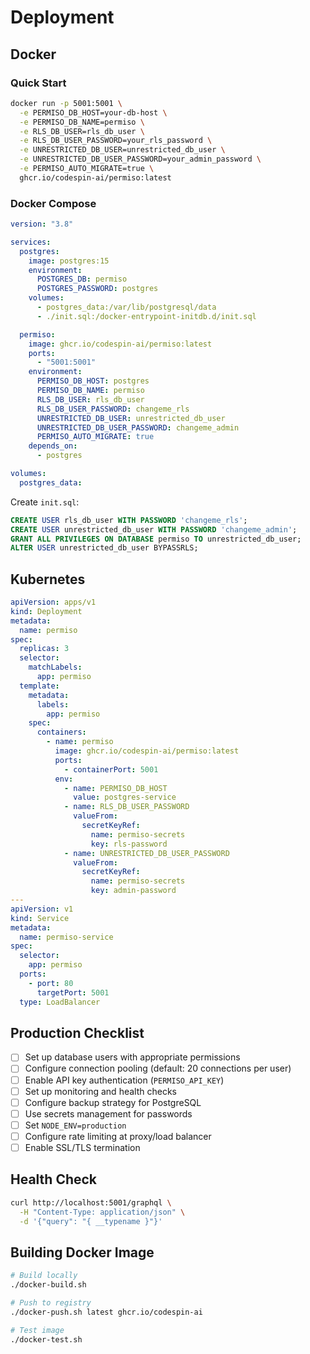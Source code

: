 # Deployment

## Docker

### Quick Start

```bash
docker run -p 5001:5001 \
  -e PERMISO_DB_HOST=your-db-host \
  -e PERMISO_DB_NAME=permiso \
  -e RLS_DB_USER=rls_db_user \
  -e RLS_DB_USER_PASSWORD=your_rls_password \
  -e UNRESTRICTED_DB_USER=unrestricted_db_user \
  -e UNRESTRICTED_DB_USER_PASSWORD=your_admin_password \
  -e PERMISO_AUTO_MIGRATE=true \
  ghcr.io/codespin-ai/permiso:latest
```

### Docker Compose

```yaml
version: "3.8"

services:
  postgres:
    image: postgres:15
    environment:
      POSTGRES_DB: permiso
      POSTGRES_PASSWORD: postgres
    volumes:
      - postgres_data:/var/lib/postgresql/data
      - ./init.sql:/docker-entrypoint-initdb.d/init.sql

  permiso:
    image: ghcr.io/codespin-ai/permiso:latest
    ports:
      - "5001:5001"
    environment:
      PERMISO_DB_HOST: postgres
      PERMISO_DB_NAME: permiso
      RLS_DB_USER: rls_db_user
      RLS_DB_USER_PASSWORD: changeme_rls
      UNRESTRICTED_DB_USER: unrestricted_db_user
      UNRESTRICTED_DB_USER_PASSWORD: changeme_admin
      PERMISO_AUTO_MIGRATE: true
    depends_on:
      - postgres

volumes:
  postgres_data:
```

Create `init.sql`:

```sql
CREATE USER rls_db_user WITH PASSWORD 'changeme_rls';
CREATE USER unrestricted_db_user WITH PASSWORD 'changeme_admin';
GRANT ALL PRIVILEGES ON DATABASE permiso TO unrestricted_db_user;
ALTER USER unrestricted_db_user BYPASSRLS;
```

## Kubernetes

```yaml
apiVersion: apps/v1
kind: Deployment
metadata:
  name: permiso
spec:
  replicas: 3
  selector:
    matchLabels:
      app: permiso
  template:
    metadata:
      labels:
        app: permiso
    spec:
      containers:
        - name: permiso
          image: ghcr.io/codespin-ai/permiso:latest
          ports:
            - containerPort: 5001
          env:
            - name: PERMISO_DB_HOST
              value: postgres-service
            - name: RLS_DB_USER_PASSWORD
              valueFrom:
                secretKeyRef:
                  name: permiso-secrets
                  key: rls-password
            - name: UNRESTRICTED_DB_USER_PASSWORD
              valueFrom:
                secretKeyRef:
                  name: permiso-secrets
                  key: admin-password
---
apiVersion: v1
kind: Service
metadata:
  name: permiso-service
spec:
  selector:
    app: permiso
  ports:
    - port: 80
      targetPort: 5001
  type: LoadBalancer
```

## Production Checklist

- [ ] Set up database users with appropriate permissions
- [ ] Configure connection pooling (default: 20 connections per user)
- [ ] Enable API key authentication (`PERMISO_API_KEY`)
- [ ] Set up monitoring and health checks
- [ ] Configure backup strategy for PostgreSQL
- [ ] Use secrets management for passwords
- [ ] Set `NODE_ENV=production`
- [ ] Configure rate limiting at proxy/load balancer
- [ ] Enable SSL/TLS termination

## Health Check

```bash
curl http://localhost:5001/graphql \
  -H "Content-Type: application/json" \
  -d '{"query": "{ __typename }"}'
```

## Building Docker Image

```bash
# Build locally
./docker-build.sh

# Push to registry
./docker-push.sh latest ghcr.io/codespin-ai

# Test image
./docker-test.sh
```
